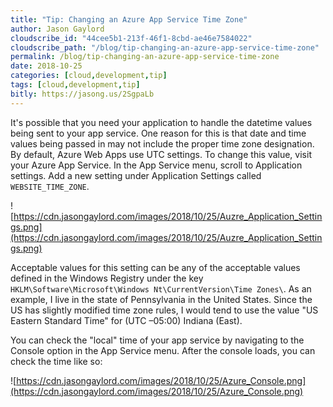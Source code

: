 ```yaml
---
title: "Tip: Changing an Azure App Service Time Zone"
author: Jason Gaylord
cloudscribe_id: "44cee5b1-213f-46f1-8cbd-ae46e7584022"
cloudscribe_path: "/blog/tip-changing-an-azure-app-service-time-zone"
permalink: /blog/tip-changing-an-azure-app-service-time-zone
date: 2018-10-25
categories: [cloud,development,tip]
tags: [cloud,development,tip]
bitly: https://jasong.us/2SgpaLb
---
```


It's possible that you need your application to handle the datetime values being sent to your app service. One reason for this is that date and time values being passed in may not include the proper time zone designation. By default, Azure Web Apps use UTC settings. To change this value, visit your Azure App Service. In the App Service menu, scroll to Application settings. Add a new setting under Application Settings called `WEBSITE_TIME_ZONE`. 

![https://cdn.jasongaylord.com/images/2018/10/25/Auzre_Application_Settings.png](https://cdn.jasongaylord.com/images/2018/10/25/Auzre_Application_Settings.png)

Acceptable values for this setting can be any of the acceptable values defined in the Windows Registry under the key `HKLM\Software\Microsoft\Windows Nt\CurrentVersion\Time Zones\`. As an example, I live in the state of Pennsylvania in the United States. Since the US has slightly modified time zone rules, I would tend to use the value "US Eastern Standard Time" for (UTC –05:00) Indiana (East).

You can check the "local" time of your app service by navigating to the Console option in the App Service menu. After the console loads, you can check the time like so:

![https://cdn.jasongaylord.com/images/2018/10/25/Azure_Console.png](https://cdn.jasongaylord.com/images/2018/10/25/Azure_Console.png)